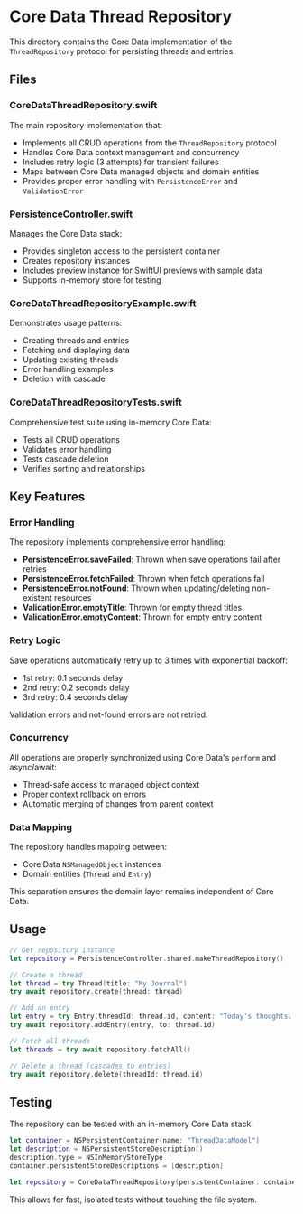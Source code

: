 # Core Data Thread Repository

This directory contains the Core Data implementation of the `ThreadRepository` protocol for persisting threads and entries.

## Files

### CoreDataThreadRepository.swift
The main repository implementation that:
- Implements all CRUD operations from the `ThreadRepository` protocol
- Handles Core Data context management and concurrency
- Includes retry logic (3 attempts) for transient failures
- Maps between Core Data managed objects and domain entities
- Provides proper error handling with `PersistenceError` and `ValidationError`

### PersistenceController.swift
Manages the Core Data stack:
- Provides singleton access to the persistent container
- Creates repository instances
- Includes preview instance for SwiftUI previews with sample data
- Supports in-memory store for testing

### CoreDataThreadRepositoryExample.swift
Demonstrates usage patterns:
- Creating threads and entries
- Fetching and displaying data
- Updating existing threads
- Error handling examples
- Deletion with cascade

### CoreDataThreadRepositoryTests.swift
Comprehensive test suite using in-memory Core Data:
- Tests all CRUD operations
- Validates error handling
- Tests cascade deletion
- Verifies sorting and relationships

## Key Features

### Error Handling
The repository implements comprehensive error handling:
- **PersistenceError.saveFailed**: Thrown when save operations fail after retries
- **PersistenceError.fetchFailed**: Thrown when fetch operations fail
- **PersistenceError.notFound**: Thrown when updating/deleting non-existent resources
- **ValidationError.emptyTitle**: Thrown for empty thread titles
- **ValidationError.emptyContent**: Thrown for empty entry content

### Retry Logic
Save operations automatically retry up to 3 times with exponential backoff:
- 1st retry: 0.1 seconds delay
- 2nd retry: 0.2 seconds delay
- 3rd retry: 0.4 seconds delay

Validation errors and not-found errors are not retried.

### Concurrency
All operations are properly synchronized using Core Data's `perform` and async/await:
- Thread-safe access to managed object context
- Proper context rollback on errors
- Automatic merging of changes from parent context

### Data Mapping
The repository handles mapping between:
- Core Data `NSManagedObject` instances
- Domain entities (`Thread` and `Entry`)

This separation ensures the domain layer remains independent of Core Data.

## Usage

```swift
// Get repository instance
let repository = PersistenceController.shared.makeThreadRepository()

// Create a thread
let thread = try Thread(title: "My Journal")
try await repository.create(thread: thread)

// Add an entry
let entry = try Entry(threadId: thread.id, content: "Today's thoughts...")
try await repository.addEntry(entry, to: thread.id)

// Fetch all threads
let threads = try await repository.fetchAll()

// Delete a thread (cascades to entries)
try await repository.delete(threadId: thread.id)
```

## Testing

The repository can be tested with an in-memory Core Data stack:

```swift
let container = NSPersistentContainer(name: "ThreadDataModel")
let description = NSPersistentStoreDescription()
description.type = NSInMemoryStoreType
container.persistentStoreDescriptions = [description]

let repository = CoreDataThreadRepository(persistentContainer: container)
```

This allows for fast, isolated tests without touching the file system.